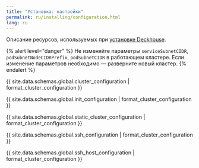 ```yaml
---
title: "Установка: настройки"
permalink: ru/installing/configuration.html
lang: ru
---
```


Описание ресурсов, используемых при [установке Deckhouse](./).

{% alert level="danger" %}
Не изменяйте параметры `serviceSubnetCIDR`, `podSubnetNodeCIDRPrefix`, `podSubnetCIDR` в работающем кластере. Если изменение параметров необходимо — разверните новый кластер.
{% endalert %}

{{ site.data.schemas.global.cluster_configuration | format_cluster_configuration }}

{{ site.data.schemas.global.init_configuration | format_cluster_configuration }}

{{ site.data.schemas.global.static_cluster_configuration | format_cluster_configuration }}

{{ site.data.schemas.global.ssh_configuration | format_cluster_configuration }}

{{ site.data.schemas.global.ssh_host_configuration | format_cluster_configuration }}
